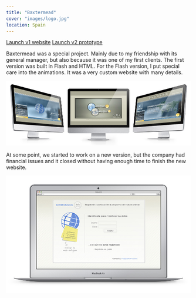 ```yaml
---
title: "Baxtermead"
cover: "images/logo.jpg"
location: Spain
---
```


<p class="work-links">
<a class="btn icon icon-external" href="http://work.joanmira.com/webs/baxtermead/" target="_blank">Launch v1 website</a>
<a class="btn icon icon-external" href="http://work.joanmira.com/webs/baxtermead/v2" target="_blank">Launch v2 prototype</a>
</p>

Baxtermead was a special project. Mainly due to my friendship with its general manager, but also because it was one of my first clients. The first version was built in Flash and HTML. For the Flash version, I put special care into the animations. It was a very custom website with many details.

![](./images/1.jpg)

At some point, we started to work on a new version, but the company had financial issues and it closed without having enough time to finish the new website.

![](./images/2.jpg)

